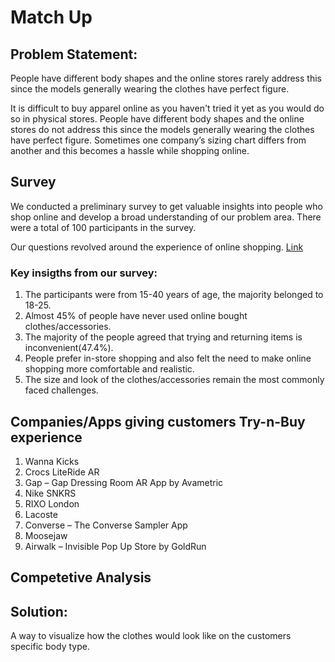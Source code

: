 # Match Up

## Problem Statement:
People have different body shapes and the online stores rarely address this since the models generally wearing the clothes have perfect figure.

It is difficult to buy apparel online as you haven't tried it yet as you would do so in physical stores. People have different body shapes and the online stores do not address this since the models generally wearing the clothes have perfect figure. Sometimes one company’s sizing chart differs from another and this becomes a hassle while shopping online.

## Survey
We conducted a preliminary survey to get valuable insights into people who shop online and develop a broad understanding of our problem area. There were a total of 100 participants in the survey.

Our questions revolved around the experience of online shopping.
[Link](https://docs.google.com/forms/d/12WyTBNDkLx_l6Ltsf7nzvqyBInZtQHw4eLOcp1K0tYI/edit)
### Key insigths from our survey:
1. The participants were from 15-40 years of age, the majority belonged to 18-25.
2. Almost 45% of people have never used online bought clothes/accessories. 
3. The majority of the people agreed that trying and returning items is inconvenient(47.4%).
4. People prefer in-store shopping and also felt the need to make online shopping more comfortable and realistic.
5. The size and look of the clothes/accessories remain the most commonly faced challenges. 

## Companies/Apps giving customers Try-n-Buy experience
1. Wanna Kicks
2. Crocs LiteRide AR
3. Gap – Gap Dressing Room AR App by Avametric
4. Nike SNKRS
5. RIXO London
6. Lacoste
7. Converse – The Converse Sampler App
8. Moosejaw
9. Airwalk – Invisible Pop Up Store by GoldRun

## Competetive Analysis








## Solution:
A way to visualize how the clothes would look like on the customers specific body type.

